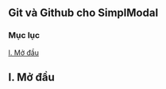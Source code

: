 ## Git và Github cho SimplModal

### Mục lục

[I. Mở đầu](#Modau)

<a name="Modau"></a>
## I. Mở đầu
